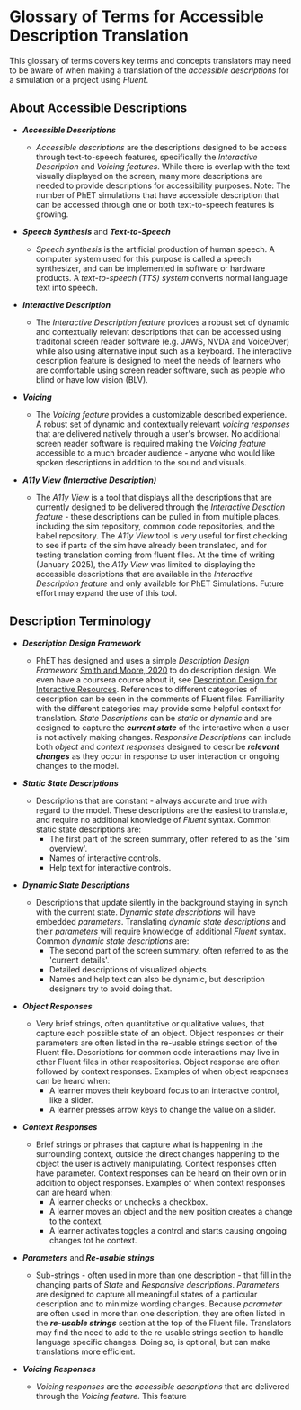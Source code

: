 # Glossary of Terms for Accessible Description Translation

This glossary of terms covers key terms and concepts translators may need to be aware of when making a translation of the *accessible descriptions* for a simulation or a project using *Fluent*. 

## About Accessible Descriptions
- ***Accessible Descriptions***
	- *Accessible descriptions* are the descriptions designed to be access through text-to-speech features, specifically the *Interactive Description* and *Voicing features*.  While there is overlap with the text visually displayed on the screen, many more descriptions are needed to provide descriptions for accessibility purposes. Note: The number of PhET simulations that have accessible description that can be accessed through one or both text-to-speech features is growing.

- ***Speech Synthesis*** and ***Text-to-Speech***
	- *Speech synthesis* is the artificial production of human speech. A computer system used for this purpose is called a speech synthesizer, and can be implemented in software or hardware products. A *text-to-speech (TTS) system* converts normal language text into speech.

- ***Interactive Description***
	- The *Interactive Description feature* provides a robust set of dynamic and contextually relevant descriptions that can be accessed using traditonal screen reader software (e.g. JAWS, NVDA and VoiceOver) while also using alternative input such as a keyboard. The interactive description feature is designed to meet the needs of learners who are comfortable using screen reader software, such as people who blind or have low vision (BLV).   

- ***Voicing***
	- The *Voicing feature* provides a customizable described experience. A robust set of dynamic and contextually relevant *voicing responses* that are delivered natively through a user's browser. No additional screen reader software is required making the *Voicing feature* accessible to a much broader audience - anyone who would like spoken descriptions in addition to the sound and visuals.
	
- ***A11y View (Interactive Description)*** 
	- The *A11y View* is a tool that displays all the descriptions that are currently designed to be delivered through the *Interactive Desction feature* - these descriptions can be pulled in from multiple places, including the sim repository, common code repositories, and the babel repository. The *A11y View* tool is very useful for first checking to see if parts of the sim have already been translated, and for testing translation coming from fluent files. At the time of writing (January 2025), the *A11y View* was limited to displaying the accessible descriptions that are available in the *Interactive Description feature* and only available for PhET Simulations. Future effort may expand the use of this tool.  

## Description Terminology
 - ***Description Design Framework***
 	- PhET has designed and uses a simple *Description Design Framework* [Smith and Moore, 2020](https://dl.acm.org/doi/abs/10.1145/3313831.3376460) to do description design. We even have a coursera course about it, see [Description Design for Interactive Resources](https://www.coursera.org/learn/description-design-for-interactive-learning-resources). References to different categories of description can be seen in the comments of Fluent files. Familiarity with the different categories may provide some helpful context for translation. *State Descriptions* can be *static* or *dynamic* and are designed to capture the ***current state*** of the interactive when a user is not actively making changes. *Responsive Descriptions* can include both *object* and *context responses* designed to describe ***relevant changes*** as they occur in response to user interaction or ongoing changes to the model.

- ***Static State Descriptions***
	- Descriptions that are constant - always accurate and true with regard to the model. These descriptions are the easiest to translate, and require no additional knowledge of *Fluent* syntax. Common static state descriptions are:
		- The first part of the screen summary, often refered to as the 'sim overview'. 
		- Names of interactive controls.
		- Help text for interactive controls.
	
- ***Dynamic State Descriptions*** 
	- Descriptions that update silently in the background staying in synch with the current state. *Dynamic state descriptions* will have embedded *parameters*. Translating *dynamic state descriptions* and their *parameters* will require knowledge of additional *Fluent* syntax. Common *dynamic state descriptions* are:
		- The second part of the screen summary, often referred to as the 'current details'.
		- Detailed descriptions of visualized objects.
		- Names and help text can also be dynamic, but description designers try to avoid doing that. 

- ***Object Responses***
	- Very brief strings, often quantitative or qualitative values, that capture each possible state of an object. Object responses or their parameters are often listed in the re-usable strings section of the Fluent file. Descriptions for common code interactions may live in other Fluent files in other respositories. Object response are often followed by context responses. Examples of when object responses can be heard when:
		- A learner moves their keyboard focus to an interactve control, like a slider.
		- A learner presses arrow keys to change the value on a slider.
 
- ***Context Responses*** 
	- Brief strings or phrases that capture what is happening in the surrounding context, outside the direct changes happening to the object the user is actively manipulating. Context responses often have parameter. Context responses can be heard on their own or in addition to object responses. Examples of when context responses can are heard when: 
		- A learner checks or unchecks a checkbox. 
		- A learner moves an object and the new position creates a change to the context.
		- A learner activates toggles a control and starts causing ongoing changes tot he context.
		
- ***Parameters*** and ***Re-usable strings***
	 -  Sub-strings - often used in more than one description - that fill in the changing parts of *State* and *Responsive descriptions*. *Parameters* are designed to capture all meaningful states of a particular description and to minimize wording changes. Because *parameter* are often used in more than one description, they are often listed in the ***re-usable strings*** section at the top of the Fluent file. Translators may find the need to add to the re-usable strings section to handle language specific changes. Doing so, is optional, but can make translations more efficient.

- ***Voicing Responses***
	- *Voicing responses* are the *accessible descriptions* that are delivered through the *Voicing feature*. This feature 




	
	
	